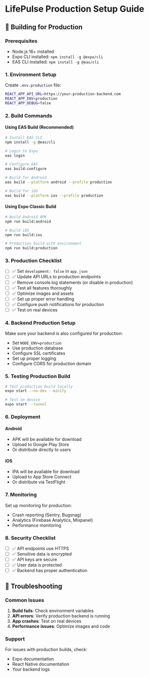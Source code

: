# LifePulse Production Setup Guide

## 🚀 Building for Production

### Prerequisites
- Node.js 16+ installed
- Expo CLI installed: `npm install -g @expo/cli`
- EAS CLI installed: `npm install -g @eas/cli`

### 1. Environment Setup

Create `.env.production` file:
```bash
REACT_APP_API_URL=https://your-production-backend.com
REACT_APP_ENV=production
REACT_APP_DEBUG=false
```

### 2. Build Commands

#### Using EAS Build (Recommended)
```bash
# Install EAS CLI
npm install -g @eas/cli

# Login to Expo
eas login

# Configure EAS
eas build:configure

# Build for Android
eas build --platform android --profile production

# Build for iOS
eas build --platform ios --profile production
```

#### Using Expo Classic Build
```bash
# Build Android APK
npm run build:android

# Build iOS
npm run build:ios

# Production build with environment
npm run build:production
```

### 3. Production Checklist

- [ ] ✅ Set `development: false` in `app.json`
- [ ] ✅ Update API URLs to production endpoints
- [ ] ✅ Remove console.log statements (or disable in production)
- [ ] ✅ Test all features thoroughly
- [ ] ✅ Optimize images and assets
- [ ] ✅ Set up proper error handling
- [ ] ✅ Configure push notifications for production
- [ ] ✅ Test on real devices

### 4. Backend Production Setup

Make sure your backend is also configured for production:
- Set `NODE_ENV=production`
- Use production database
- Configure SSL certificates
- Set up proper logging
- Configure CORS for production domain

### 5. Testing Production Build

```bash
# Test production build locally
expo start --no-dev --minify

# Test on device
expo start --tunnel
```

### 6. Deployment

#### Android
- APK will be available for download
- Upload to Google Play Store
- Or distribute directly to users

#### iOS
- IPA will be available for download
- Upload to App Store Connect
- Or distribute via TestFlight

### 7. Monitoring

Set up monitoring for production:
- Crash reporting (Sentry, Bugsnag)
- Analytics (Firebase Analytics, Mixpanel)
- Performance monitoring

### 8. Security Checklist

- [ ] ✅ API endpoints use HTTPS
- [ ] ✅ Sensitive data is encrypted
- [ ] ✅ API keys are secure
- [ ] ✅ User data is protected
- [ ] ✅ Backend has proper authentication

## 🔧 Troubleshooting

### Common Issues

1. **Build fails**: Check environment variables
2. **API errors**: Verify production backend is running
3. **App crashes**: Test on real devices
4. **Performance issues**: Optimize images and code

### Support

For issues with production builds, check:
- Expo documentation
- React Native documentation
- Your backend logs 
